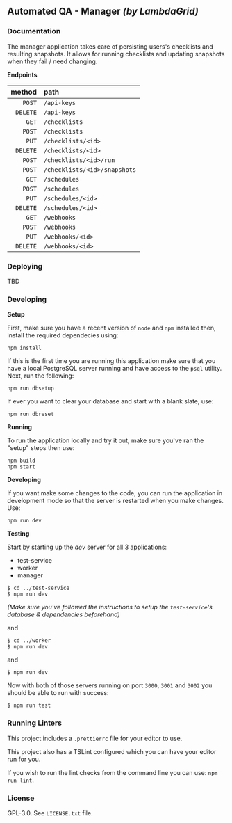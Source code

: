 ## Automated QA - Manager _(by LambdaGrid)_

### Documentation

The manager application takes care of persisting users's checklists and
resulting snapshots. It allows for running checklists and updating
snapshots when they fail / need changing.

**Endpoints**

method|path
-:|:-|
`POST`|`/api-keys`
`DELETE`|`/api-keys`
`GET`|`/checklists`
`POST`|`/checklists`
`PUT`|`/checklists/<id>`
`DELETE`|`/checklists/<id>`
`POST`|`/checklists/<id>/run`
`POST`|`/checklists/<id>/snapshots`
`GET`|`/schedules`
`POST`|`/schedules`
`PUT`|`/schedules/<id>`
`DELETE`|`/schedules/<id>`
`GET`|`/webhooks`
`POST`|`/webhooks`
`PUT`|`/webhooks/<id>`
`DELETE`|`/webhooks/<id>`

### Deploying

TBD

### Developing

**Setup**

First, make sure you have a recent version of `node` and `npm` installed
then, install the required dependecies using:

```
npm install
```

If this is the first time you are running this application make sure that
you have a local PostgreSQL server running and have access to the `psql`
utility. Next, run the following:

```
npm run dbsetup
```

If ever you want to clear your database and start with a blank slate, use:

```
npm run dbreset
```

**Running**

To run the application locally and try it out, make sure you've ran the
"setup" steps then use:

```
npm build
npm start
```

**Developing**

If you want make some changes to the code, you can run the application in
development mode so that the server is restarted when you make changes. Use:

```
npm run dev
```

**Testing**

Start by starting up the _dev_ server for all 3 applications:

- test-service
- worker
- manager

```
$ cd ../test-service
$ npm run dev
```

_(Make sure you've followed the instructions to setup the `test-service`'s
database & dependencies beforehand)_

and

```
$ cd ../worker
$ npm run dev
```

and

```
$ npm run dev
```

Now with both of those servers running on port `3000`, `3001` and `3002` you
should be able to run with success:

```
$ npm run test
```

### Running Linters

This project includes a `.prettierrc` file for your editor to use.

This project also has a TSLint configured which you can have your editor run
for you.

If you wish to run the lint checks from the command line you can use: `npm run lint`.

### License

GPL-3.0. See `LICENSE.txt` file.
